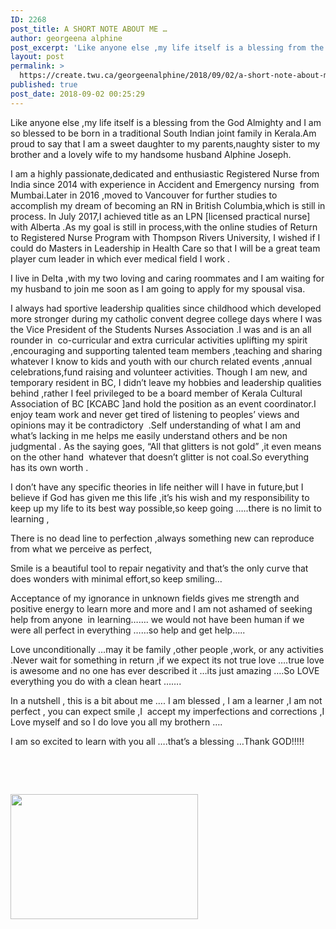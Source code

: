 ```yaml
---
ID: 2268
post_title: A SHORT NOTE ABOUT ME …
author: georgeena alphine
post_excerpt: 'Like anyone else ,my life itself is a blessing from the God Almighty and I am so blessed to be born in a traditional South Indian joint family in Kerala.Am proud to say that I am a sweet daughter to my parents,naughty sister to my brother and a lovely wife to my handsome husband Alphine [&hellip;]'
layout: post
permalink: >
  https://create.twu.ca/georgeenalphine/2018/09/02/a-short-note-about-me-2/
published: true
post_date: 2018-09-02 00:25:29
---
```

Like anyone else ,my life itself is a blessing from the God Almighty and I am so blessed to be born in a traditional South Indian joint family in Kerala.Am proud to say that I am a sweet daughter to my parents,naughty sister to my brother and a lovely wife to my handsome husband Alphine Joseph.

I am a highly passionate,dedicated and enthusiastic Registered Nurse from India since 2014 with experience in Accident and Emergency nursing  from Mumbai.Later in 2016 ,moved to Vancouver for further studies to accomplish my dream of becoming an RN in British Columbia,which is still in process. In July 2017,I achieved title as an LPN [licensed practical nurse] with Alberta .As my goal is still in process,with the online studies of Return to Registered Nurse Program with Thompson Rivers University, I wished if I could do Masters in Leadership in Health Care so that I will be a great team player cum leader in which ever medical field I work .

I live in Delta ,with my two loving and caring roommates and I am waiting for my husband to join me soon as I am going to apply for my spousal visa.

I always had sportive leadership qualities since childhood which developed more stronger during my catholic convent degree college days where I was the Vice President of the Students Nurses Association .I was and is an all rounder in  co-curricular and extra curricular activities uplifting my spirit ,encouraging and supporting talented team members ,teaching and sharing whatever I know to kids and youth with our church related events ,annual celebrations,fund raising and volunteer activities. Though I am new, and temporary resident in BC, I didn&#8217;t leave my hobbies and leadership qualities behind ,rather I feel privileged to be a board member of Kerala Cultural Association of BC [KCABC ]and hold the position as an event coordinator.I enjoy team work and never get tired of listening to peoples&#8217; views and opinions may it be contradictory  .Self understanding of what I am and what&#8217;s lacking in me helps me easily understand others and be non judgmental . As the saying goes, &#8220;All that glitters is not gold&#8221; ,it even means on the other hand  whatever that doesn&#8217;t glitter is not coal.So everything has its own worth .

I don&#8217;t have any specific theories in life neither will I have in future,but I believe if God has given me this life ,it&#8217;s his wish and my responsibility to keep up my life to its best way possible,so keep going &#8230;..there is no limit to learning ,

There is no dead line to perfection ,always something new can reproduce from what we perceive as perfect,

Smile is a beautiful tool to repair negativity and that&#8217;s the only curve that does wonders with minimal effort,so keep smiling&#8230;

Acceptance of my ignorance in unknown fields gives me strength and positive energy to learn more and more and I am not ashamed of seeking help from anyone  in learning&#8230;&#8230;. we would not have been human if we were all perfect in everything &#8230;&#8230;so help and get help&#8230;..

Love unconditionally &#8230;may it be family ,other people ,work, or any activities .Never wait for something in return ,if we expect its not true love &#8230;.true love is awesome and no one has ever described it &#8230;its just amazing &#8230;.So LOVE everything you do with a clean heart &#8230;&#8230;.

In a nutshell , this is a bit about me &#8230;. I am blessed , I am a learner ,I am not perfect , you can expect smile ,I  accept my imperfections and corrections ,I Love myself and so I do love you all my brothern &#8230;.

I am so excited to learn with you all &#8230;.that&#8217;s a blessing &#8230;Thank GOD!!!!!

&nbsp;

&nbsp;

<img class="alignnone size-medium wp-image-25" src="http://create.twu.ca/georgeenalphine/files/2018/09/IMG-4551-300x200.jpg" alt="" width="300" height="200" srcset="https://create.twu.ca/georgeenalphine/files/2018/09/IMG-4551-300x200.jpg 300w, https://create.twu.ca/georgeenalphine/files/2018/09/IMG-4551-768x512.jpg 768w, https://create.twu.ca/georgeenalphine/files/2018/09/IMG-4551-1024x682.jpg 1024w, https://create.twu.ca/georgeenalphine/files/2018/09/IMG-4551.jpg 1280w" sizes="(max-width: 300px) 100vw, 300px" />